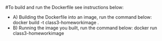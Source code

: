 
#To build and run the Dockerfile see instructions below:

- A) Building the Dockerfile into an image, run the command below: docker build -t class3-homeworkimage . 
- B) Running the image you built, run the command below: docker run class3-homeworkimage

